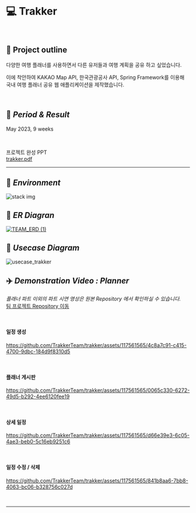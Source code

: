 
# :computer: Trakker
</br>

## :page_facing_up: Project outline

다양한 여행 플래너를 사용하면서 다른 유저들과 여행 계획을 공유 하고 싶었습니다.

이에 착안하여 KAKAO Map API, 한국관광공사 API, Spring Framework를 이용해 국내 여행 플래너 공유 웹 애플리케이션을 제작했습니다.

</br>


## :pushpin: _Period & Result_
May 2023, 9 weeks

</br>

프로젝트 완성 PPT </br>
[trakker.pdf](https://github.com/TrakkerTeam/trakker/files/11980945/trakker.pdf)


***

##  :pushpin: _Environment_


![stack img](https://github.com/TrakkerTeam/trakker/assets/117561565/830527bd-bc83-49e4-9a35-9dee523f63dc)



##  :pushpin: _ER Diagran_
<a href="https://github.com/TrakkerTeam/trakker/assets/117561565/f017774f-7dac-458d-8b5a-191ee3b4635f">![TEAM_ERD (1)](https://github.com/TrakkerTeam/trakker/assets/117561565/d1dcce90-35fd-46c6-bead-4bc3254fec46)
</a>


## :pushpin:  _Usecase Diagram_

![usecase_trakker](https://github.com/TrakkerTeam/trakker/assets/117561565/2b12bf7e-383d-4cd9-92cc-9213c138d63f)



##  :airplane:   _Demonstration Video : Planner_

_플래너 파트 이외의 파트 시연 영상은 원본 Repository 에서 확인하실 수 있습니다. </br>_
[팀 프로젝트 Repository 이동](https://github.com/TrakkerTeam/trakker)

</br>


#### 일정 생성

https://github.com/TrakkerTeam/trakker/assets/117561565/4c8a7c91-c415-4700-9dbc-184d9f8310d5

</br>

#### 플래너 게시판

https://github.com/TrakkerTeam/trakker/assets/117561565/0065c330-6272-49d5-b292-4ee6120fee19

</br>

#### 상세 일정

https://github.com/TrakkerTeam/trakker/assets/117561565/d66e39e3-6c05-4ae3-beb0-5c16eb9251c6

</br>

#### 일정 수정 / 삭제

https://github.com/TrakkerTeam/trakker/assets/117561565/841b8aa6-7bb8-4063-bc06-b328756c027d

</br>

****

